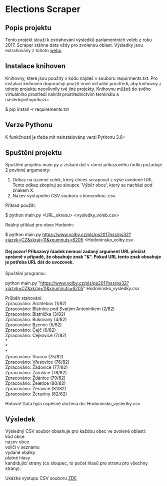 
# Elections Scraper

## Popis projektu

Tento projekt slouží k extrahování výsledků parlamentních voleb z roku 2017. Scraper stáhne data vždy pro zvolenou oblast. Výsledky jsou extrahovány z tohoto [webu](https://www.volby.cz/pls/ps2017nss/ps32?xjazyk=CZ&xkraj=12&xnumnuts=7102).


## Instalace knihoven

Knihovny, které jsou použity v kódu najdeš v souboru requirments.txt. Pro instalaci knihoven doporučuji použít nové virtuální prostředí, aby knihovny z tohoto projektu neovlivnily tvé jiné projekty. Knihovnu můžeš do svého virtuálního prostředí nahrát prostřednictvím terminálu a následujícíhopříkazu:

$ pip install -r requirements.txt

## Verze Pythonu

K funkčnosti je třeba mít nainstalovánp verzi Pythonu 3.8+

## Spuštění projektu 

Spuštění projektu main.py a získání dat v rámci příkazového řádku požaduje 2 povinné argumenty:
1) Odkaz na územní celek, který chceš scrapovat z výše uvedené URL. Tento odkaz zkopíruj ze sloupce 'Výběr obce', který se nachází pod znakem X.
2) Název výstupního CSV souboru s koncovkou .csv.

Příklad použití:

$ python main.py <URL_okresu> <vysledky_voleb.csv>

Reálný příklad pro obec Hodonín:

$ python main.py https://www.volby.cz/pls/ps2017nss/ps32?xjazyk=CZ&xkraj=11&xnumnuts=6205 <Hodoninsko_volby.csv

#### Dej pozor! Příkazový řáadek nemusí zadaný argument URL přečíst správně v případě, že obsahuje znak "&". Pokud URL tento znak obsahuje je potřeba URL dát do uvozovek. 

Spuštění programu:

python main.py "https://www.volby.cz/pls/ps2017nss/ps32?xjazyk=CZ&xkraj=11&xnumnuts=6205" Hodoninsko_vysledky.csv

Průběh stahování:  
Zpracováno: Archlebov (1/82)  
Zpracováno: Blatnice pod Svatým Antonínkem (2/82)  
Zpracováno: Blatnička (3/82)  
Zpracováno: Bukovany (4/82)  
Zpracováno: Bzenec (5/82)  
Zpracováno: Čejč (6/82)  
Zpracováno: Čejkovice (7/82)  
*  
*  
*  
Zpracováno: Vracov (75/82)  
Zpracováno: Vřesovice (76/82)  
Zpracováno: Žádovice (77/82)  
Zpracováno: Žarošice (78/82)  
Zpracováno: Ždánice (79/82)  
Zpracováno: Želetice (80/82)  
Zpracováno: Žeravice (81/82)  
Zpracováno: Žeraviny (82/82)

Hotovo! Data byla úspěšně uložena do: Hodoninsko_vysledky.csv


## Výsledek
Výsledný CSV soubor obsahuje pro každou obec ve zvolené oblasti:  
kód obce  
název obce  
voliči v seznamu  
vydané obálky  
platné hlasy  
kandidující strany (co sloupec, to počet hlasů pro stranu pro všechny strany).

Ukázka výstupu CSV souboru [ZDE](https://github.com/Zuziknows/3_projekt/blob/main/hodoninsko_vysledky.jpg)
